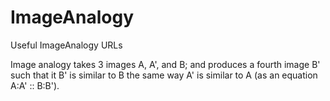 # ImageAnalogy

Useful ImageAnalogy URLs

Image analogy takes 3 images A, A', and B; and produces a fourth image B' such
that it B' is similar to B the same way A' is similar to A (as an equation A:A' ::
B:B').
